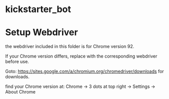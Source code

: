 # kickstarter_bot

# Setup Webdriver
the webdriver included in this folder is for Chrome version 92.

If your Chrome version differs, replace with the corresponding webdriver before use.

Goto: https://sites.google.com/a/chromium.org/chromedriver/downloads for downloads.

find your Chrome version at: Chrome -> 3 dots at top right -> Settings -> About Chrome
